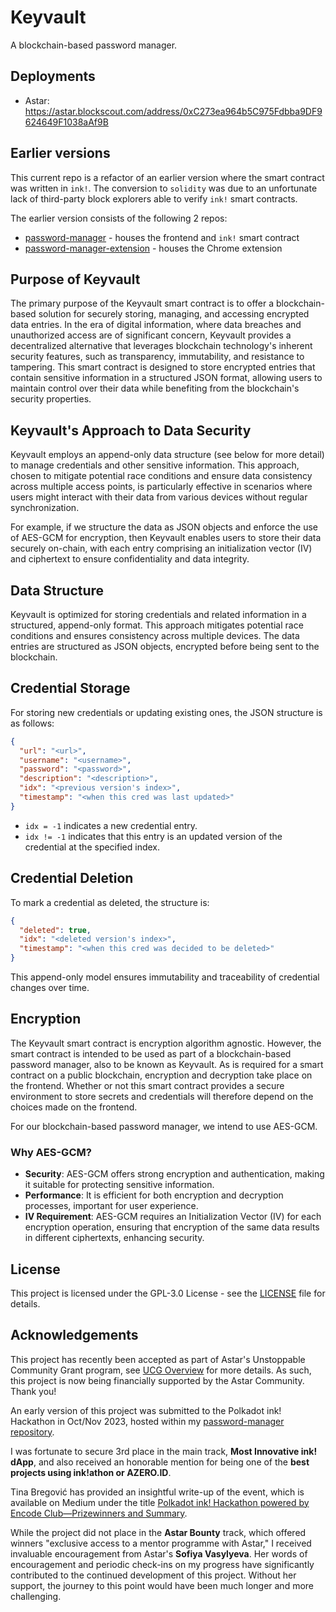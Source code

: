 # Keyvault

A blockchain-based password manager.

## Deployments

- Astar: https://astar.blockscout.com/address/0xC273ea964b5C975Fdbba9DF9624649F1038aAf9B

## Earlier versions

This current repo is a refactor of an earlier version where the smart contract was written in `ink!`. The conversion to `solidity` was due to an unfortunate lack of third-party block explorers able to verify `ink!` smart contracts.

The earlier version consists of the following 2 repos:

- [password-manager](https://github.com/lousydropout/password-manager) - houses the frontend and `ink!` smart contract
- [password-manager-extension](https://github.com/lousydropout/password-manager-extension) - houses the Chrome extension

## Purpose of Keyvault

The primary purpose of the Keyvault smart contract is to offer a blockchain-based solution for securely storing, managing, and accessing encrypted data entries. In the era of digital information, where data breaches and unauthorized access are of significant concern, Keyvault provides a decentralized alternative that leverages blockchain technology's inherent security features, such as transparency, immutability, and resistance to tampering. This smart contract is designed to store encrypted entries that contain sensitive information in a structured JSON format, allowing users to maintain control over their data while benefiting from the blockchain's security properties.

## Keyvault's Approach to Data Security

Keyvault employs an append-only data structure (see below for more detail) to manage credentials and other sensitive information. This approach, chosen to mitigate potential race conditions and ensure data consistency across multiple access points, is particularly effective in scenarios where users might interact with their data from various devices without regular synchronization.

For example, if we structure the data as JSON objects and enforce the use of AES-GCM for encryption, then Keyvault enables users to store their data securely on-chain, with each entry comprising an initialization vector (IV) and ciphertext to ensure confidentiality and data integrity.

## Data Structure

Keyvault is optimized for storing credentials and related information in a structured, append-only format. This approach mitigates potential race conditions and ensures consistency across multiple devices. The data entries are structured as JSON objects, encrypted before being sent to the blockchain.

## Credential Storage

For storing new credentials or updating existing ones, the JSON structure is as follows:

```json
{
  "url": "<url>",
  "username": "<username>",
  "password": "<password>",
  "description": "<description>",
  "idx": "<previous version's index>",
  "timestamp": "<when this cred was last updated>"
}
```

- `idx = -1` indicates a new credential entry.
- `idx != -1` indicates that this entry is an updated version of the credential at the specified index.

## Credential Deletion

To mark a credential as deleted, the structure is:

```json
{
  "deleted": true,
  "idx": "<deleted version's index>",
  "timestamp": "<when this cred was decided to be deleted>"
}
```

This append-only model ensures immutability and traceability of credential changes over time.

## Encryption

The Keyvault smart contract is encryption algorithm agnostic. However, the smart contract is intended to be used as part of a blockchain-based password manager, also to be known as Keyvault. As is required for a smart contract on a public blockchain, encryption and decryption take place on the frontend. Whether or not this smart contract provides a secure environment to store secrets and credentials will therefore depend on the choices made on the frontend.

For our blockchain-based password manager, we intend to use AES-GCM.

### Why AES-GCM?

- **Security**: AES-GCM offers strong encryption and authentication, making it suitable for protecting sensitive information.
- **Performance**: It is efficient for both encryption and decryption processes, important for user experience.
- **IV Requirement**: AES-GCM requires an Initialization Vector (IV) for each encryption operation, ensuring that encryption of the same data results in different ciphertexts, enhancing security.

## License

This project is licensed under the GPL-3.0 License - see the [LICENSE](https://github.com/lousydropout/keyvault/blob/main/LICENSE) file for details.

## Acknowledgements

This project has recently been accepted as part of Astar's Unstoppable Community Grant program, see [UCG Overview](https://docs.google.com/presentation/d/1HH8651zROJjE3cXFCGCsP3-dXwMR2TvoclYT0WkuF5E/edit#slide=id.g24e462a4831_0_0) for more details.
As such, this project is now being financially supported by the Astar Community. Thank you!

An early version of this project was submitted to the Polkadot ink! Hackathon in Oct/Nov 2023, hosted within my [password-manager repository](https://github.com/lousydropout/password-manager/tree/encode.club-hackathon-submission).

I was fortunate to secure 3rd place in the main track, **Most Innovative ink! dApp**, and also received an honorable mention for being one of the **best projects using ink!athon or AZERO.ID**.

Tina Bregović has provided an insightful write-up of the event, which is available on Medium under the title [Polkadot ink! Hackathon powered by Encode Club—Prizewinners and Summary](https://www.blog.encode.club/polkadot-ink-hackathon-powered-by-encode-club-prizewinners-and-summary-0ee9efac42ea#a067).

While the project did not place in the **Astar Bounty** track, which offered winners "exclusive access to a mentor programme with Astar," I received invaluable encouragement from Astar's **Sofiya Vasylyeva**. Her words of encouragement and periodic check-ins on my progress have significantly contributed to the continued development of this project. Without her support, the journey to this point would have been much longer and more challenging.
